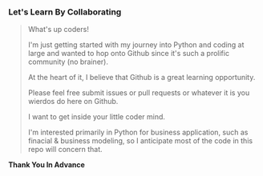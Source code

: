 ### Let's Learn By Collaborating ###

> What's up coders! 
> 
> I'm just getting started with my journey into Python and coding at large and wanted 
> to hop onto Github since it's such a prolific community (no brainer). 
> 
> At the heart of it, I believe that Github is a great learning opportunity.
> 
> Please feel free submit issues or pull requests or whatever it is 
> you wierdos do here on Github. 
> 
> I want to get inside your little coder mind. 
>
> I'm interested primarily in Python for business application,
> such as finacial & business modeling, so I anticipate most of the code in this repo 
> will concern that. 

**Thank You In Advance**
